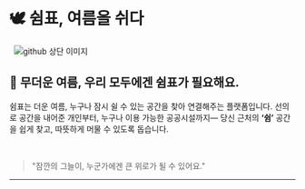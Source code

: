 # 🕊 쉼표, 여름을 쉬다

  <!-- HTML 엔터를 위한 공백 추가 -->
![github 상단 이미지](https://github.com/쉼표/.github/blob/main/image/image.png)
  <!-- HTML 엔터를 위한 공백 추가 -->

## 🌿 무더운 여름, 우리 모두에겐 **쉼표**가 필요해요.

쉼표는 더운 여름, 누구나 잠시 쉴 수 있는 공간을 찾아 연결해주는 플랫폼입니다.
선의로 공간을 내어준 개인부터, 누구나 이용 가능한 공공시설까지—
당신 근처의 **‘쉼’** 공간을 쉽게 찾고, 따뜻하게 머물 수 있도록 돕습니다.

  <!-- HTML 엔터를 위한 공백 추가 -->

> "잠깐의 그늘이, 누군가에겐 큰 위로가 될 수 있어요."

---

